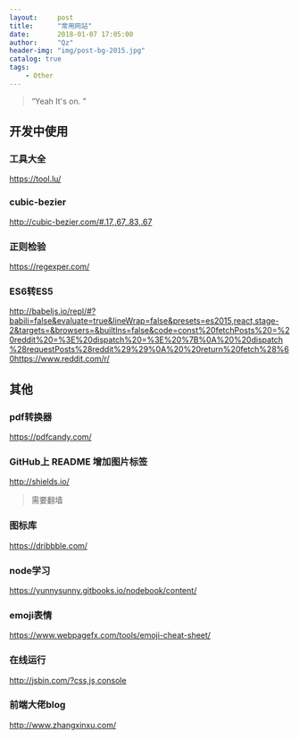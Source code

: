 ```yaml
---
layout:     post
title:      "常用网站"
date:       2018-01-07 17:05:00
author:     "Qz"
header-img: "img/post-bg-2015.jpg"
catalog: true
tags:
    - Other
---
```


> “Yeah It's on. ”


## 开发中使用

### 工具大全
https://tool.lu/

### cubic-bezier
http://cubic-bezier.com/#.17,.67,.83,.67

### 正则检验
https://regexper.com/

### ES6转ES5
http://babeljs.io/repl/#?babili=false&evaluate=true&lineWrap=false&presets=es2015,react,stage-2&targets=&browsers=&builtIns=false&code=const%20fetchPosts%20=%20reddit%20=%3E%20dispatch%20=%3E%20%7B%0A%20%20dispatch%28requestPosts%28reddit%29%29%0A%20%20return%20fetch%28%60https://www.reddit.com/r/

## 其他

### pdf转换器
https://pdfcandy.com/

### GitHub上 README 增加图片标签 
http://shields.io/

>需要翻墙

### 图标库
https://dribbble.com/

### node学习
https://yunnysunny.gitbooks.io/nodebook/content/

### emoji表情
https://www.webpagefx.com/tools/emoji-cheat-sheet/

### 在线运行
http://jsbin.com/?css,js,console

### 前端大佬blog
http://www.zhangxinxu.com/
